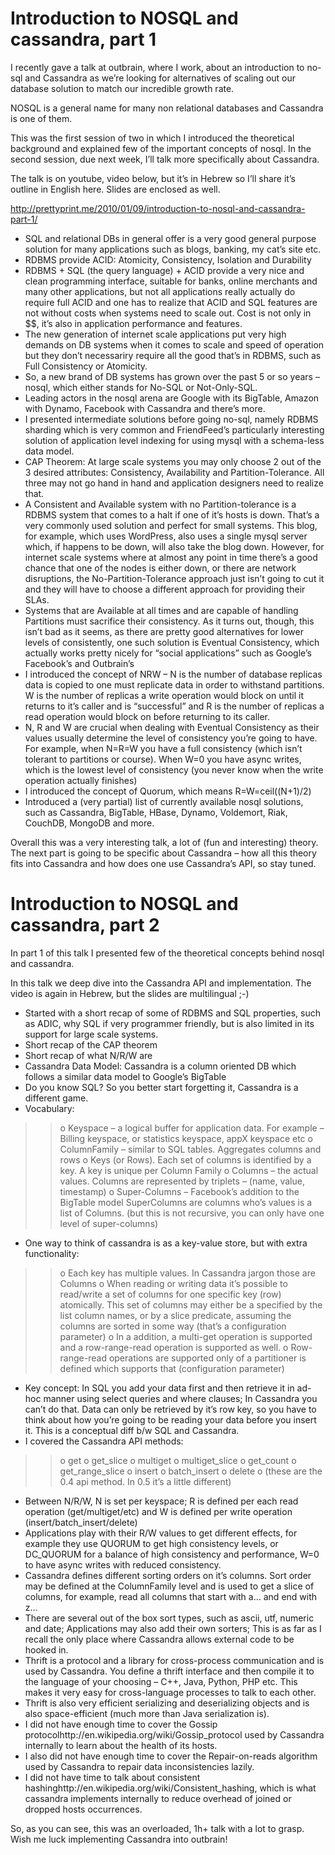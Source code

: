 # Introduction to NOSQL and cassandra, part 1 #


I recently gave a talk at outbrain, where I work, about an introduction to no-sql and Cassandra as we’re looking for alternatives of scaling out our database solution to match our incredible growth rate.

NOSQL is a general name for many non relational databases and Cassandra is one of them.

This was the first session of two in which I introduced the theoretical background and explained few of the important concepts of nosql. In the second session, due next week, I’ll talk more specifically about Cassandra.

The talk is on youtube, video below, but it’s in Hebrew so I’ll share it’s outline in English here. Slides are enclosed as well.

http://prettyprint.me/2010/01/09/introduction-to-nosql-and-cassandra-part-1/

  * SQL and relational DBs in general offer is a very good general purpose solution for many  applications such as blogs, banking, my cat’s site etc.
  * RDBMS provide ACID: Atomicity, Consistency, Isolation and Durability
  * RDBMS + SQL (the query language) + ACID provide a very nice and clean programming interface, suitable for banks, online merchants and many other applications, but not all applications really actually do require full ACID and one has to realize that ACID and SQL features are not without costs when systems need to scale out. Cost is not only in $$, it’s also in application performance and features.
  * The new generation of internet scale applications put very high demands on DB systems when it comes to scale and speed of operation but they don’t necessariry require all the good that’s in RDBMS, such as Full Consistency or Atomicity.
  * So, a new brand of DB systems has grown over the past 5 or so years – nosql, which either stands for No-SQL or Not-Only-SQL.
  * Leading actors in the nosql arena are Google with its BigTable, Amazon with Dynamo, Facebook with Cassandra and there’s more.
  * I presented intermediate solutions before going no-sql, namely RDBMS sharding which is very common and FriendFeed’s particularly interesting solution of application level indexing for using mysql with a schema-less data model.
  * CAP Theorem: At large scale systems you may only choose 2 out of the 3 desired attributes: Consistency, Availability and Partition-Tolerance. All three may not go hand in hand and application designers need to realize that.
  * A Consistent and Available system with no Partition-tolerance is a RDBMS system that comes to a halt if one of it’s hosts is down. That’s a very commonly used solution and perfect for small systems. This blog, for example, which uses WordPress, also uses a single mysql server which, if happens to be down, will also take the blog down. However, for internet scale systems where at almost any point in time there’s a good chance that one of the nodes is either down, or there are network disruptions, the No-Partition-Tolerance approach just isn’t going to cut it and they will have to choose a different approach for providing their SLAs.
  * Systems that are Available at all times and are capable of handling Partitions must sacrifice their consistency. As it turns out, though, this isn’t bad as it seems, as there are pretty good alternatives for lower levels of consistently, one such solution is Eventual Consistency, which actually works pretty nicely for “social applications” such as Google’s Facebook’s and Outbrain’s
  * I introduced the concept of NRW – N is the number of database replicas data is copied to one must replicate data in order to withstand partitions. W is the number of replicas a write operation would block on until it returns to it’s caller and is “successful” and R is the number of replicas a read operation would block on before returning to its caller.
  * N, R and W are crucial when dealing with Eventual Consistency as their values usually determine the level of consistency you’re going to have. For example, when N=R=W you have a full consistency (which isn’t tolerant to partitions or course). When W=0 you have async writes, which is the lowest level of consistency (you never know when the write operation actually finishes)
  * I introduced the concept of Quorum, which means R=W=ceil((N+1)/2)
  * Introduced a (very partial) list of currently available nosql solutions, such as Cassandra, BigTable, HBase, Dynamo, Voldemort, Riak, CouchDB, MongoDB and more.

Overall this was a very interesting talk, a lot of (fun and interesting) theory. The next part is going to be specific about Cassandra – how all this theory fits into Cassandra and how does one use Cassandra’s API, so stay tuned.

# Introduction to NOSQL and cassandra, part 2 #
In part 1 of this talk I presented few of the theoretical concepts behind nosql and cassandra.

In this talk we deep dive into the Cassandra API and implementation. The video is again in Hebrew, but the slides are multilingual ;-)
  * Started with a short recap of some of RDBMS and SQL properties, such as ADIC, why SQL if very programmer friendly, but is also limited in its support for large scale systems.
  * Short recap of the CAP theorem
  * Short recap of what N/R/W are
  * Cassandra Data Model: Cassandra is a column oriented DB which follows a similar data model to Google’s BigTable
  * Do you know SQL? So you better start forgetting it, Cassandra is a different game.
  * Vocabulary:
> > o Keyspace – a logical buffer for application data. For example – Billing keyspace, or statistics keyspace, appX keyspace etc
> > o ColumnFamily – similar to SQL tables. Aggregates columns and rows
> > o Keys (or Rows). Each set of columns is identified by a key. A key is unique per Column Family
> > o Columns – the actual values. Columns are represented by triplets – (name, value, timestamp)
> > o Super-Columns – Facebook’s addition to the BigTable model SuperColumns are columns who’s values is a list of Columns. (but this is not recursive, you can only have one level of super-columns)
  * One way to think of cassandra is as a key-value store, but with extra functionality:
> > o Each key has multiple values. In Cassandra jargon those are Columns
> > o When reading or writing data it’s possible to read/write a set of columns for one specific key (row) atomically. This set of columns may either be a specified by the list column names, or by a slice predicate, assuming the columns are sorted in some way (that’s a configuration parameter)
> > o In a addition, a multi-get operation is supported and a row-range-read operation is supported as well.
> > o Row-range-read operations are supported only of a partitioner is defined which supports that (configuration parameter)
  * Key concept: In SQL you add your data first and then retrieve it in ad-hoc manner using select queries and where clauses; In Cassandra you can’t do that. Data can only be retrieved by it’s row key, so you have to think about how you’re going to be reading your data before you insert it. This is a conceptual diff b/w SQL and Cassandra.
  * I covered the Cassandra API methods:
> > o get
> > o get\_slice
> > o multiget
> > o multiget\_slice
> > o get\_count
> > o get\_range\_slice
> > o insert
> > o batch\_insert
> > o delete
> > o (these are the 0.4 api method. In 0.5 it’s a little different)
  * Between N/R/W, N is set per keyspace; R is defined per each read operation (get/multiget/etc) and W is defined per write operation (insert/batch\_insert/delete)
  * Applications play with their R/W values to get different effects, for example they use QUORUM to get high consistency levels, or DC\_QUORUM for a balance of high consistency and performance, W=0 to have async writes with reduced consistency.
  * Cassandra defines different sorting orders on it’s columns. Sort order may be defined at the ColumnFamily level and is used to get a slice of columns, for example, read all columns that start with a… and end with z…
  * There are several out of the box sort types, such as ascii, utf, numeric and date; Applications may also add their own sorters; This is as far as I recall the only place where Cassandra allows external code to be hooked in.
  * Thrift is a protocol and a library for cross-process communication and is used by Cassandra. You define a thrift interface and then compile it to the language of your choosing – C++, Java, Python, PHP etc. This makes it very easy for cross-language processes to talk to each other.
  * Thrift is also very efficient serializing and  deserializing objects and is also space-efficient (much more than Java serialization is).
  * I did not have enough time to cover the Gossip protocolhttp://en.wikipedia.org/wiki/Gossip_protocol used by Cassandra internally to learn about the health of its hosts.
  * I also did not have enough time to cover the Repair-on-reads algorithm used by Cassandra to repair data inconsistencies lazily.
  * I did not have time to talk about consistent hashinghttp://en.wikipedia.org/wiki/Consistent_hashing, which is what cassandra implements internally to reduce overhead of joined or dropped hosts occurrences.

So, as you can see, this was an overloaded, 1h+ talk with a lot to grasp. Wish me luck implementing Cassandra into outbrain!




